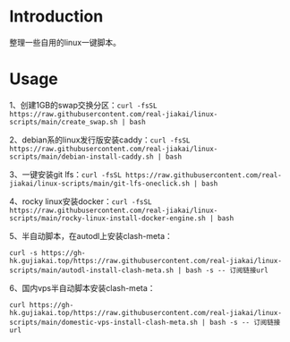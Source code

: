 # Introduction

整理一些自用的linux一键脚本。

# Usage

1、创建1GB的swap交换分区：`curl -fsSL https://raw.githubusercontent.com/real-jiakai/linux-scripts/main/create_swap.sh | bash`

2、debian系的linux发行版安装caddy：`curl -fsSL https://raw.githubusercontent.com/real-jiakai/linux-scripts/main/debian-install-caddy.sh | bash`

3、一键安装git lfs：`curl -fsSL https://raw.githubusercontent.com/real-jiakai/linux-scripts/main/git-lfs-oneclick.sh | bash`

4、rocky linux安装docker：`curl -fsSL https://raw.githubusercontent.com/real-jiakai/linux-scripts/main/rocky-linux-install-docker-engine.sh | bash`

5、半自动脚本，在autodl上安装clash-meta：

`curl -s https://gh-hk.gujiakai.top/https://raw.githubusercontent.com/real-jiakai/linux-scripts/main/autodl-install-clash-meta.sh | bash -s -- 订阅链接url`

6、国内vps半自动脚本安装clash-meta：

`curl https://gh-hk.gujiakai.top/https://raw.githubusercontent.com/real-jiakai/linux-scripts/main/domestic-vps-install-clash-meta.sh | bash -s -- 订阅链接url`
